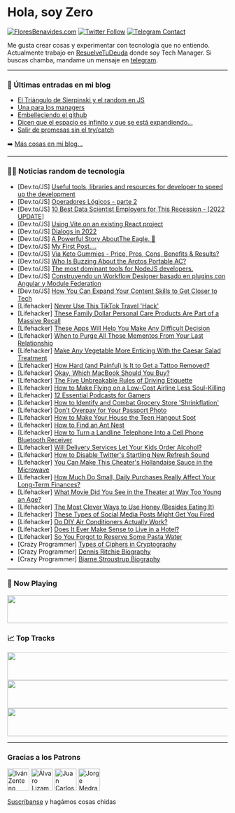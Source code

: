 # Hola, soy Zero

[![FloresBenavides.com](https://img.shields.io/website?down_message=oops&label=MiBlog&style=for-the-badge&up_message=online&url=https%3A%2F%2Ffloresbenavides.com)](https://floresbenavides.com) [![Twitter Follow](https://img.shields.io/twitter/follow/ZeroDragon?color=%231DA1F2&label=Follow&logo=twitter&logoColor=ffffff&style=for-the-badge)](https://twitter.com/zerodragon) [![Telegram Contact](https://img.shields.io/badge/escr%C3%ADbeme-ZeroDragon-%2326A5E4?style=for-the-badge&logo=telegram)](https://t.me/zerodragon)

Me gusta crear cosas y experimentar con tecnología que no entiendo.
Actualmente trabajo en [ResuelveTuDeuda](http://github.com/resuelve) donde soy Tech Manager.
Si buscas chamba, mandame un mensaje en [telegram](https://t.me/zerodragon).

---

### 📕 Últimas entradas en mi blog
<!-- BLOG-POST-LIST:START -->
- [El Triángulo de Sierpinski y el random en JS](https://floresbenavides.com/el-triangulo-de-sierpinski-y-el-random-en-js/)
- [Una para los managers](https://floresbenavides.com/una-para-los-managers/)
- [Embelleciendo el github](https://floresbenavides.com/embelleciendo-el-github/)
- [Dicen que el espacio es infinito y que se está expandiendo…](https://floresbenavides.com/dicen-que-el-espacio-es-infinito-y-que-se-esta-expandiendo/)
- [Salir de promesas sin el try/catch](https://floresbenavides.com/salir-de-promesas-sin-el-try-catch/)
<!-- BLOG-POST-LIST:END -->

➡️ [Más cosas en mi blog...](https://floresbenavides.com)

---

### 👨‍💻 Noticias random de tecnología
<!-- TECH-POSTS:START -->
- [Dev.to/JS] [Useful tools, libraries and resources for developer to speed up the development](https://dev.to/devsimc/useful-tools-libraries-and-resources-for-developer-to-speed-up-the-development-3eb1)
- [Dev.to/JS] [Operadores Lógicos - parte 2](https://dev.to/h4ck3rtr4d3r/operadores-logicos-parte-2-4ach)
- [Dev.to/JS] [10 Best Data Scientist Employers for This Recession - [2022 UPDATE]](https://dev.to/datascientist987/10-best-data-scientist-employers-for-this-recession-2022-update-26dd)
- [Dev.to/JS] [Using Vite on an existing React project](https://dev.to/asapconet/using-vite-on-an-existing-react-project-208p)
- [Dev.to/JS] [Dialogs in 2022](https://dev.to/jmalvarez/dialogs-in-2022-4glm)
- [Dev.to/JS] [A Powerful Story AboutThe Eagle. 🦅](https://dev.to/dreamyplayer/a-powerful-story-aboutthe-eagle-56gi)
- [Dev.to/JS] [My First Post....](https://dev.to/anzaladar/my-first-post-3d59)
- [Dev.to/JS] [Via Keto Gummies - Price, Pros, Cons, Benefits &amp; Results?](https://dev.to/viaketobuys/via-keto-gummies-price-pros-cons-benefits-results-45da)
- [Dev.to/JS] [Who Is Buzzing About the Arctos Portable AC?](https://dev.to/cookspault/who-is-buzzing-about-the-arctos-portable-ac-566k)
- [Dev.to/JS] [The most dominant tools for NodeJS developers.](https://dev.to/meetthakkar/the-most-dominant-tools-for-nodejs-developers-l22)
- [Dev.to/JS] [Construyendo un Workflow Designer basado en plugins con Angular y Module Federation](https://dev.to/ngcontent/construyendo-un-workflow-designer-basado-en-plugins-con-angular-y-module-federation-2oae)
- [Dev.to/JS] [How You Can Expand Your Content Skills to Get Closer to Tech](https://dev.to/how-to-dev/how-you-can-expand-your-content-skills-to-get-closer-to-tech-4h1f)
- [Lifehacker] [Never Use This TikTok Travel &#39;Hack&#39;](https://lifehacker.com/never-use-this-tiktok-travel-hack-1849333796)
- [Lifehacker] [These Family Dollar Personal Care Products Are Part of a Massive Recall](https://lifehacker.com/these-family-dollar-personal-care-products-are-part-of-1849334059)
- [Lifehacker] [These Apps Will Help You Make Any Difficult Decision](https://lifehacker.com/these-apps-will-help-you-make-any-difficult-decision-1849334264)
- [Lifehacker] [When to Purge All Those Mementos From Your Last Relationship](https://lifehacker.com/when-to-purge-all-those-mementos-from-your-last-relatio-1849200671)
- [Lifehacker] [Make Any Vegetable More Enticing With the Caesar Salad Treatment](https://lifehacker.com/make-any-vegetable-more-enticing-with-the-caesar-salad-1849332871)
- [Lifehacker] [How Hard &lpar;and Painful&rpar; Is It to Get a Tattoo Removed?](https://lifehacker.com/how-hard-and-painful-is-it-to-get-a-tattoo-removed-1849333285)
- [Lifehacker] [Okay, Which MacBook Should You Buy?](https://lifehacker.com/okay-which-macbook-should-you-buy-1849330413)
- [Lifehacker] [The Five Unbreakable Rules of Driving Etiquette](https://lifehacker.com/the-five-unbreakable-rules-of-driving-etiquette-1849333282)
- [Lifehacker] [How to Make Flying on a Low-Cost Airline Less Soul-Killing](https://lifehacker.com/how-to-make-flying-on-a-low-cost-airline-less-soul-kill-1849331060)
- [Lifehacker] [12 Essential Podcasts for Gamers](https://lifehacker.com/12-of-the-best-video-game-podcasts-1849333059)
- [Lifehacker] [How to Identify and Combat Grocery Store &#39;Shrinkflation&#39;](https://lifehacker.com/how-to-identify-and-deal-with-grocery-store-shrinkflati-1849332746)
- [Lifehacker] [Don&#39;t Overpay for Your Passport Photo](https://lifehacker.com/dont-overpay-for-your-passport-photo-1849332419)
- [Lifehacker] [How to Make Your House the Teen Hangout Spot](https://lifehacker.com/how-to-make-your-house-the-teen-hangout-spot-1849326989)
- [Lifehacker] [How to Find an Ant Nest](https://lifehacker.com/how-to-find-an-ant-nest-1849331778)
- [Lifehacker] [How to Turn a Landline Telephone Into a Cell Phone Bluetooth Receiver](https://lifehacker.com/how-to-turn-a-landline-telephone-into-a-cell-phone-blue-1849329883)
- [Lifehacker] [Will Delivery Services Let Your Kids Order Alcohol?](https://lifehacker.com/will-delivery-services-let-your-kids-order-alcohol-1849328630)
- [Lifehacker] [How to Disable Twitter&#39;s Startling New Refresh Sound](https://lifehacker.com/how-to-disable-twitters-startling-new-refresh-sound-1849327818)
- [Lifehacker] [You Can Make This Cheater&#39;s Hollandaise Sauce in the Microwave](https://lifehacker.com/you-can-make-this-cheaters-hollandaise-sauce-in-the-mic-1849328593)
- [Lifehacker] [How Much Do Small, Daily Purchases Really Affect Your Long-Term Finances?](https://lifehacker.com/how-much-do-small-daily-purchases-really-affect-your-l-1849328048)
- [Lifehacker] [What Movie Did You See in the Theater at Way Too Young an Age?](https://lifehacker.com/what-movie-did-you-see-in-the-theater-at-way-too-young-1849328440)
- [Lifehacker] [The Most Clever Ways to Use Honey &lpar;Besides Eating It&rpar;](https://lifehacker.com/the-most-clever-ways-to-use-honey-besides-eating-it-1849329120)
- [Lifehacker] [These Types of Social Media Posts Might Get You Fired](https://lifehacker.com/these-types-of-social-media-posts-might-get-you-fired-1849328785)
- [Lifehacker] [Do DIY Air Conditioners Actually Work?](https://lifehacker.com/do-diy-air-conditioners-actually-work-1849327468)
- [Lifehacker] [Does It Ever Make Sense to Live in a Hotel?](https://lifehacker.com/does-it-ever-make-sense-to-live-in-a-hotel-1849326755)
- [Lifehacker] [So You Forgot to Reserve Some Pasta Water](https://lifehacker.com/so-you-forgot-to-reserve-some-pasta-water-1849327454)
- [Crazy Programmer] [Types of Ciphers in Cryptography](https://www.thecrazyprogrammer.com/2022/07/types-of-ciphers-in-cryptography.html)
- [Crazy Programmer] [Dennis Ritchie Biography](https://www.thecrazyprogrammer.com/2022/07/dennis-ritchie-biography.html)
- [Crazy Programmer] [Bjarne Stroustrup Biography](https://www.thecrazyprogrammer.com/2022/07/bjarne-stroustrup-biography.html)<!-- TECH-POSTS:END -->

---

### 🎵 Now Playing
<a href="https://spotify-now-playing-dun.vercel.app/now-playing?open"><img src="https://spotify-now-playing-dun.vercel.app/now-playing" width="540" height="64"></a>

### 📈 Top Tracks
<a href="https://spotify-now-playing-dun.vercel.app/top-tracks?i=1&open"><img src="https://spotify-now-playing-dun.vercel.app/top-tracks?i=1" width="540" height="64"></a>
<a href="https://spotify-now-playing-dun.vercel.app/top-tracks?i=2&open"><img src="https://spotify-now-playing-dun.vercel.app/top-tracks?i=2" width="540" height="64"></a>
<a href="https://spotify-now-playing-dun.vercel.app/top-tracks?i=3&open"><img src="https://spotify-now-playing-dun.vercel.app/top-tracks?i=3" width="540" height="64"></a>

---

### Gracias a los Patrons
[<img src="https://avatars.githubusercontent.com/u/243380?v=4" alt="Iván Zenteno" width="50px">](https://github.com/k001) [<img src="https://avatars.githubusercontent.com/u/19955639?v=4" alt="Álvaro Lizama" width="50px">](https://github.com/alvarolizama) [<img src="https://avatars.githubusercontent.com/u/2718753?v=4" alt="Juan Carlos Ruiz" width="50px">](https://github.com/JuanCrg90) [<img src="https://avatars.githubusercontent.com/u/37025?v=4" alt="Jorge Medrano" width="50px">](https://github.com/h1pp1e) 

[Suscríbanse](https://www.patreon.com/zerodragon) y hagámos cosas chidas

